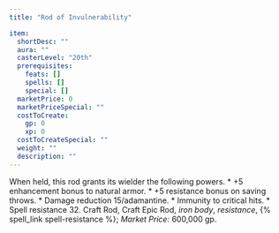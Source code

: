 ```yaml
---
title: "Rod of Invulnerability"

item:
  shortDesc: ""
  aura: ""
  casterLevel: "20th"
  prerequisites:
    feats: []
    spells: []
    special: []
  marketPrice: 0
  marketPriceSpecial: ""
  costToCreate:
    gp: 0
    xp: 0
  costToCreateSpecial: ""
  weight: ""
  description: ""
---
```

When held, this rod grants its wielder the following powers.
     * +5 enhancement bonus to natural armor.
     * +5 resistance bonus on saving throws.
     * Damage reduction 15/adamantine.
     * Immunity to critical hits.
     * Spell resistance 32.
Craft Rod, Craft Epic Rod, _iron body_, _resistance_, {% spell_link spell-resistance %}; _Market Price:_ 600,000 gp.

